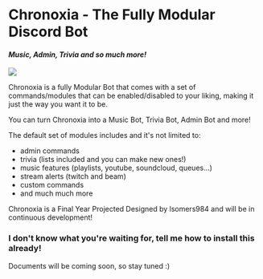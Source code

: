#   Chronoxia - The Fully Modular Discord Bot
#### *Music, Admin, Trivia and so much more!*
[<img src="https://img.shields.io/badge/discord-py-blue.svg">](https://github.com/Rapptz/discord.py)

Chronoxia is a fully Modular Bot that comes with a set of commands/modules that can be enabled/disabled to your liking,
making it just the way you want it to be.

You can turn Chronoxia into a Music Bot, Trivia Bot, Admin Bot and more!

The default set of modules includes and it's not limited to:
* admin commands
* trivia (lists included and you can make new ones!)
* music features (playlists, youtube, soundcloud, queues...)
* stream alerts (twitch and beam)
* custom commands
* and much much more

Chronoxia is a Final Year Projected Designed by lsomers984 and will be in continuous development!

### I don't know what you're waiting for, tell me how to install this already!

Documents will be coming soon, so stay tuned :)

